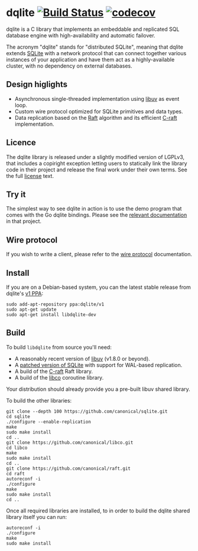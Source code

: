 dqlite [![Build Status](https://travis-ci.org/canonical/dqlite.png)](https://travis-ci.org/canonical/dqlite) [![codecov](https://codecov.io/gh/canonical/dqlite/branch/master/graph/badge.svg)](https://codecov.io/gh/canonical/dqlite)
======

dqlite is a C library that implements an embeddable and replicated SQL database
engine with high-availability and automatic failover.

The acronym "dqlite" stands for "distributed SQLite", meaning that dqlite extends
[SQLite](https://sqlite.org/) with a network protocol that can connect together
various instances of your application and have them act as a highly-available
cluster, with no dependency on external databases.

Design higlights
----------------

* Asynchronous single-threaded implementation using [libuv](https://libuv.org/)
  as event loop.
* Custom wire protocol optimized for SQLite primitives and data types.
* Data replication based on the [Raft](https://raft.github.io/) algorithm and its
  efficient [C-raft](https://github.com/canonical/raft) implementation.

Licence
-------

The dqlite library is released under a slightly modified version of LGPLv3, that
includes a copiright exception letting users to statically link the library code
in their project and release the final work under their own terms. See the full
[license](https://github.com/canonical/dqlite/blob/LICENSE) text.

Try it
-------

The simplest way to see dqlite in action is to use the demo program that comes
with the Go dqlite bindings. Please see the [relevant
documentation](https://github.com/canonical/go-dqlite#demo) in that project.

Wire protocol
-------------

If you wish to write a client, please refer to the [wire protocol](doc/protocol.md)
documentation.

Install
-------

If you are on a Debian-based system, you can the latest stable release from
dqlite's [v1 PPA](https://launchpad.net/~dqlite/+archive/ubuntu/v1):

```
sudo add-apt-repository ppa:dqlite/v1
sudo apt-get update
sudo apt-get install libdqlite-dev
```

Build
-----

To build ``libdqlite`` from source you'll need:

* A reasonably recent version of [libuv](http://libuv.org/) (v1.8.0 or beyond).
* A [patched version of SQLite](https://github.com/canonical/sqlite/releases/latest)
  with support for WAL-based replication.
* A build of the [C-raft](https://github.com/canonical/raft) Raft library.
* A build of the [libco](https://github.com/canonical/libco) coroutine library.

Your distribution should already provide you a pre-built libuv shared
library.

To build the other libraries:

```
git clone --depth 100 https://github.com/canonical/sqlite.git
cd sqlite
./configure --enable-replication
make
sudo make install
cd ..
git clone https://github.com/canonical/libco.git
cd libco
make
sudo make install
cd ..
git clone https://github.com/canonical/raft.git
cd raft
autoreconf -i
./configure
make
sudo make install
cd ..
```

Once all required libraries are installed, to in order to build the dqlite
shared library itself you can run:

```
autoreconf -i
./configure
make
sudo make install
```
